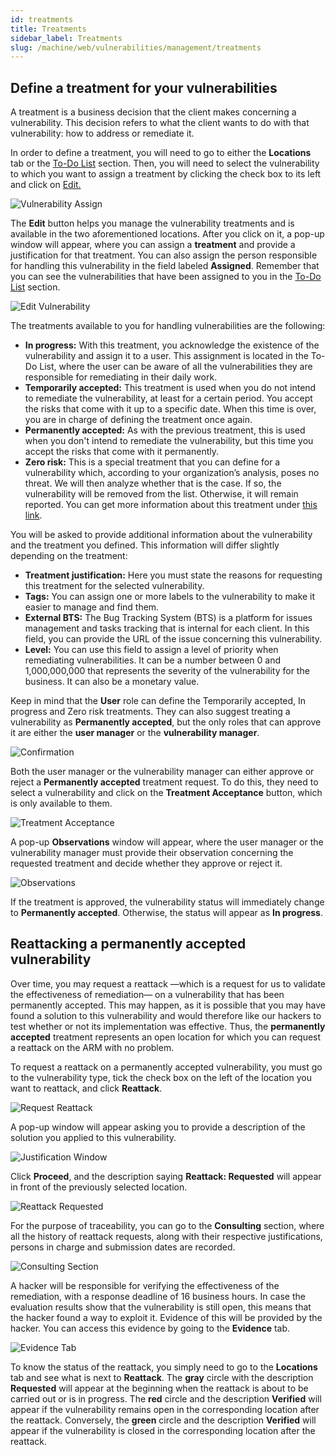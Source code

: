 ```yaml
---
id: treatments
title: Treatments
sidebar_label: Treatments
slug: /machine/web/vulnerabilities/management/treatments
---
```


## Define a treatment for your vulnerabilities

A treatment is a business decision
that the client makes concerning a
vulnerability.
This decision refers to what the
client wants to do with that vulnerability:
how to address or remediate it.

In order to define a treatment, you
will need to go to either the **Locations**
tab or the
[To-Do List](/machine/web/vulnerabilities/management/to-do-list)
section.
Then, you will need to select the
vulnerability to which you want to
assign a treatment by clicking the
check box to its left and click
on [Edit.](/machine/web/vulnerabilities/management/locations#edit-button)

![Vulnerability Assign](https://res.cloudinary.com/fluid-attacks/image/upload/v1669045341/docs/web/vulnerabilities/management/edit_button.png)

The **Edit** button helps you manage
the vulnerability treatments and
is available in the two aforementioned
locations.
After you click on it, a pop-up
window will appear, where you can
assign a **treatment** and provide a
justification for that treatment.
You can also assign the person
responsible for handling this
vulnerability in the field labeled
**Assigned**.
Remember that you can see the
vulnerabilities that have been
assigned to you in the
[To-Do List](/machine/web/vulnerabilities/management/to-do-list)
section.

![Edit Vulnerability](https://res.cloudinary.com/fluid-attacks/image/upload/v1656431421/docs/web/vulnerabilities/management/treatments_edit_vulnerabilities.png)

The treatments available to
you for handling vulnerabilities
are the following:

- **In progress:**
  With this treatment,
  you acknowledge the
  existence of the
  vulnerability and
  assign it to a user.
  This assignment is
  located in the To-Do
  List, where the user
  can be aware of all
  the vulnerabilities
  they are responsible
  for remediating in
  their daily work.
- **Temporarily accepted:**
  This treatment is used
  when you do not intend
  to remediate the
  vulnerability, at least
  for a certain period.
  You accept the risks
  that come with it up to
  a specific date.
  When this time is over,
  you are in charge of
  defining the treatment
  once again.
- **Permanently accepted:**
  As with the previous treatment,
  this is used
  when you don't intend
  to remediate the vulnerability,
  but this time you accept the
  risks that come with it
  permanently.
- **Zero risk:**
  This is a special treatment
  that you can define for a
  vulnerability which,
  according to your
  organization’s analysis,
  poses no threat.
  We will then analyze whether
  that is the case.
  If so, the vulnerability
  will be removed from the list.
  Otherwise, it will remain
  reported.
  You can get more information
  about this treatment under
  [this link](/machine/web/vulnerabilities/management/zero-risk).

You will be asked to provide
additional information about
the vulnerability and the
treatment you defined.
This information will differ
slightly depending on the
treatment:

- **Treatment justification:**
  Here you must state the
  reasons for requesting
  this treatment for the
  selected vulnerability.
- **Tags:**
  You can assign one or
  more labels to the
  vulnerability to make
  it easier to manage
  and find them.
- **External BTS:**
  The Bug Tracking System
  (BTS) is a platform for
  issues management and
  tasks tracking that is
  internal for each client.
  In this field, you can
  provide the URL of the
  issue concerning this
  vulnerability.
- **Level:**
  You can use this field
  to assign a level of
  priority when remediating
  vulnerabilities.
  It can be a number between
  0 and 1,000,000,000 that
  represents the severity
  of the vulnerability for
  the business.
  It can also be a monetary
  value.

Keep in mind that the **User**
role can define the
Temporarily accepted,
In progress and Zero
risk treatments.
They can also suggest treating
a vulnerability as **Permanently accepted**,
but the only roles that can
approve it are either the **user manager**
or the **vulnerability manager**.

![Confirmation](https://res.cloudinary.com/fluid-attacks/image/upload/v1656431421/docs/web/vulnerabilities/management/treatments_confirmation.png)

Both the user manager or the
vulnerability manager can
either approve or reject a
**Permanently accepted** treatment
request.
To do this,
they need to select a
vulnerability and click on the
**Treatment Acceptance** button,
which is only available to them.

![Treatment Acceptance](https://res.cloudinary.com/fluid-attacks/image/upload/v1656431422/docs/web/vulnerabilities/management/treatments_tr_acceptance.png)

A pop-up **Observations**
window will appear,
where the user manager or the vulnerability
manager must provide their
observation concerning the requested
treatment and decide whether
they approve or reject it.

![Observations](https://res.cloudinary.com/fluid-attacks/image/upload/v1656431422/docs/web/vulnerabilities/management/treatments_pop_up_observations.png)

If the treatment is approved,
the vulnerability status will
immediately change to
**Permanently accepted**.
Otherwise,
the status will appear as
**In progress**.

## Reattacking a permanently accepted vulnerability

Over time, you may request
a reattack —which is a request
for us to validate the
effectiveness of remediation— on
a vulnerability that has been
permanently accepted.
This may happen, as it is possible
that you may have found a solution
to this vulnerability and would
therefore like our hackers to test
whether or not its implementation
was effective.
Thus, the **permanently accepted**
treatment represents an open
location for which you can request
a reattack on the ARM with no problem.

To request a reattack on a
permanently accepted vulnerability,
you must go to the vulnerability
type, tick the check box on the
left of the location you want to
reattack, and click **Reattack**.

![Request Reattack](https://res.cloudinary.com/fluid-attacks/image/upload/v1645628305/docs/web/vulnerabilities/management/treatment_vuln_type_to_request.png)

A pop-up window will appear asking
you to provide a description of
the solution you applied to this
vulnerability.

![Justification Window](https://res.cloudinary.com/fluid-attacks/image/upload/v1645627612/docs/web/vulnerabilities/management/treatment_just_window.png)

Click **Proceed**, and the description
saying **Reattack: Requested** will
appear in front of the previously
selected location.

![Reattack Requested](https://res.cloudinary.com/fluid-attacks/image/upload/v1645627612/docs/web/vulnerabilities/management/treatment_reattack_requested.png)

For the purpose of traceability, you
can go to the **Consulting** section,
where all the history of reattack
requests, along with their respective
justifications, persons in charge and
submission dates are recorded.

![Consulting Section](https://res.cloudinary.com/fluid-attacks/image/upload/v1645627612/docs/web/vulnerabilities/management/treatment_consulting_sect.png)

A hacker will be responsible for
verifying the effectiveness of the
remediation, with a response deadline
of 16 business hours.
In case the evaluation results show
that the vulnerability is still open,
this means that the hacker found a
way to exploit it.
Evidence of this will be provided
by the hacker.
You can access this evidence by
going to the **Evidence** tab.

![Evidence Tab](https://res.cloudinary.com/fluid-attacks/image/upload/v1645627612/docs/web/vulnerabilities/management/treatment_evidence_tab.png)

To know the status of the reattack,
you simply need to go to the
**Locations** tab and see what is
next to **Reattack**.
The **gray** circle with the description
**Requested** will appear at the
beginning when the reattack is about
to be carried out or is in progress.
The **red** circle and the description
**Verified** will appear if the
vulnerability remains open in the
corresponding location after the reattack.
Conversely, the **green** circle and
the description **Verified** will appear
if the vulnerability is closed in the
corresponding location after the reattack.
